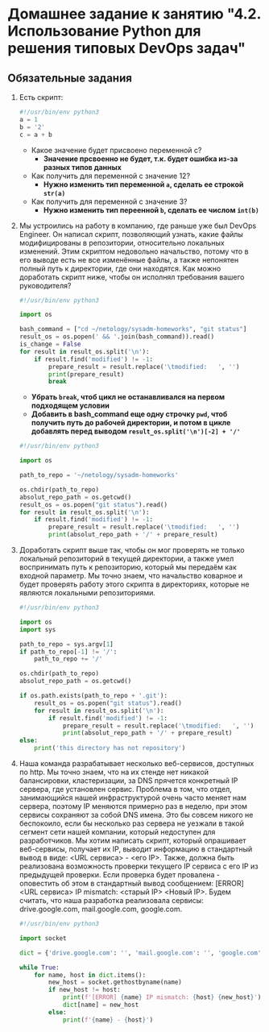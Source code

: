 # Домашнее задание к занятию "4.2. Использование Python для решения типовых DevOps задач"

## Обязательные задания

1. Есть скрипт:
	```python
    #!/usr/bin/env python3
	a = 1
	b = '2'
	c = a + b
	```
	* Какое значение будет присвоено переменной c?
        - **Значение прсвоенно не будет, т.к. будет ошибка из-за разных типов данных**
	* Как получить для переменной c значение 12?
        - **Нужно изменить тип переменной `a`, сделать ее строкой `str(a)`**
	* Как получить для переменной c значение 3?
        - **Нужно изменить тип переенной `b`, сделать ее числом `int(b)`**

1. Мы устроились на работу в компанию, где раньше уже был DevOps Engineer. Он написал скрипт, позволяющий узнать, какие файлы модифицированы в репозитории, относительно локальных изменений. Этим скриптом недовольно начальство, потому что в его выводе есть не все изменённые файлы, а также непонятен полный путь к директории, где они находятся. Как можно доработать скрипт ниже, чтобы он исполнял требования вашего руководителя?

	```python
    #!/usr/bin/env python3

    import os

	bash_command = ["cd ~/netology/sysadm-homeworks", "git status"]
	result_os = os.popen(' && '.join(bash_command)).read()
    is_change = False
	for result in result_os.split('\n'):
        if result.find('modified') != -1:
            prepare_result = result.replace('\tmodified:   ', '')
            print(prepare_result)
            break

	```
    - **Убрать `break`, чтоб цикл не останавливался на первом подходящем условии**
    - **Добавить в bash_command еще одну строчку `pwd`, чтоб получить путь до рабочей директории, и потом в цикле добавлять перед выводом `result_os.split('\n')[-2] + '/'`**
	
	```python
    #!/usr/bin/env python3

    import os
 
	path_to_repo = '~/netology/sysadm-homeworks'
 	
	os.chdir(path_to_repo)
	absolut_repo_path = os.getcwd()
	result_os = os.popen("git status").read()
	for result in result_os.split('\n'):
        if result.find('modified') != -1:
            prepare_result = result.replace('\tmodified:   ', '')
            print(absolut_repo_path + '/' + prepare_result)

	```

1. Доработать скрипт выше так, чтобы он мог проверять не только локальный репозиторий в текущей директории, а также умел воспринимать путь к репозиторию, который мы передаём как входной параметр. Мы точно знаем, что начальство коварное и будет проверять работу этого скрипта в директориях, которые не являются локальными репозиториями.
	```python
    #!/usr/bin/env python3

	import os
	import sys
	
	path_to_repo = sys.argv[1]
	if path_to_repo[-1] != '/':
	    path_to_repo += '/'
	
	os.chdir(path_to_repo)
	absolut_repo_path = os.getcwd()
	
	if os.path.exists(path_to_repo + '.git'):
	    result_os = os.popen("git status").read()
	    for result in result_os.split('\n'):
	        if result.find('modified') != -1:
	            prepare_result = result.replace('\tmodified:   ', '')
	            print(absolut_repo_path + '/' + prepare_result)
	else:
	    print('this directory has not repository')


	```

1. Наша команда разрабатывает несколько веб-сервисов, доступных по http. Мы точно знаем, что на их стенде нет никакой балансировки, кластеризации, за DNS прячется конкретный IP сервера, где установлен сервис. Проблема в том, что отдел, занимающийся нашей инфраструктурой очень часто меняет нам сервера, поэтому IP меняются примерно раз в неделю, при этом сервисы сохраняют за собой DNS имена. Это бы совсем никого не беспокоило, если бы несколько раз сервера не уезжали в такой сегмент сети нашей компании, который недоступен для разработчиков. Мы хотим написать скрипт, который опрашивает веб-сервисы, получает их IP, выводит информацию в стандартный вывод в виде: <URL сервиса> - <его IP>. Также, должна быть реализована возможность проверки текущего IP сервиса c его IP из предыдущей проверки. Если проверка будет провалена - оповестить об этом в стандартный вывод сообщением: [ERROR] <URL сервиса> IP mismatch: <старый IP> <Новый IP>. Будем считать, что наша разработка реализовала сервисы: drive.google.com, mail.google.com, google.com.
	```python
    #!/usr/bin/env python3

    import socket

    dict = {'drive.google.com': '', 'mail.google.com': '', 'google.com': ''}
    
    while True:
        for name, host in dict.items():
            new_host = socket.gethostbyname(name)
            if new_host != host:
                print(f'[ERROR] {name} IP mismatch: {host} {new_host}')
                dict[name] = new_host
            else:
                print(f'{name} - {host}')


	```

